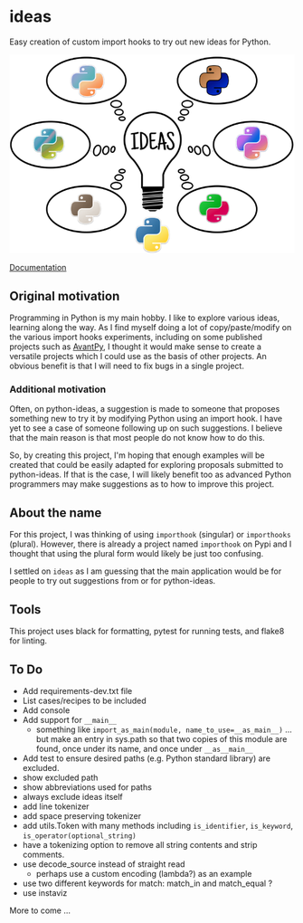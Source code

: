 # ideas
Easy creation of custom import hooks to try out new ideas for Python.

![ideas logo](ideas.png)


[Documentation](https://aroberge.github.io/ideas/docs/html/)

## Original motivation

Programming in Python is my main hobby. I like to explore various
ideas, learning along the way.
As I find myself doing a lot of copy/paste/modify on the various import
hooks experiments, including on some published projects such as
[AvantPy](https://aroberge.github.io/avantpy/docs/html/),
I thought it would make sense to create a versatile projects which I could
use as the basis of other projects.  An obvious benefit is that I will
need to fix bugs in a single project.

### Additional motivation

Often, on python-ideas, a suggestion is made to someone that proposes something
new to try it by modifying Python using an import hook.
I have yet to see a case of someone following up on such suggestions.
I believe that the main reason is that most people do not know how to
do this.

So, by creating this project, I'm hoping that enough examples will
be created that could be easily adapted for exploring proposals
submitted to python-ideas. If that is the case, I will likely benefit
too as advanced Python programmers may make suggestions as to how
to improve this project.

## About the name

For this project, I was thinking of using `importhook` (singular) or
`importhooks` (plural). However, there is already a project named
`importhook` on Pypi and I thought that using the plural form would
likely be just too confusing.

I settled on `ideas` as I am guessing that the main application would be
for people to try out suggestions from or for python-ideas.

## Tools

This project uses black for formatting, pytest for running tests,
and flake8 for linting.


## To Do

- Add requirements-dev.txt file
- List cases/recipes to be included
- Add console
- Add support for `__main__`
  - something like `import_as_main(module, name_to_use=__as_main__)` ... but
    make an entry in sys.path so that two copies of this module are found,
    once under its name, and once under `__as__main__`
- Add test to ensure desired paths (e.g. Python standard library) are excluded.
- show excluded path
- show abbreviations used for paths
- always exclude ideas itself
- add line tokenizer
- add space preserving tokenizer
- add utils.Token with many methods including `is_identifier`, `is_keyword`,
  `is_operator(optional_string)`
- have a tokenizing option to remove all string contents and strip comments.
- use decode_source instead of straight read
  - perhaps use a custom encoding (lambda?) as an example
- use two different keywords for match: match_in and match_equal ?
- use instaviz



More to come ...
